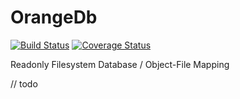 OrangeDb
========

[![Build Status](https://travis-ci.org/DavidBadura/orangedb.svg?branch=master)](https://travis-ci.org/DavidBadura/orangedb)
[![Coverage Status](https://coveralls.io/repos/github/DavidBadura/orangedb/badge.svg?branch=master)](https://coveralls.io/github/DavidBadura/orangedb?branch=master)

Readonly Filesystem Database / Object-File Mapping

// todo